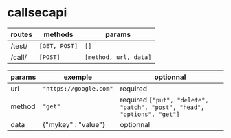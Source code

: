 # callsecapi

routes | methods | params
-|-|-|
/test/ | `[GET, POST]` | `[]`
/call/ | `[POST]` | `[method, url, data]`

params | exemple | optionnal
-|-|-|
url | `"https://google.com"` | required
method | `"get"` | required `["put", "delete", "patch", "post", "head", "options", "get"]`
data | {"mykey" : "value"} | optionnal
